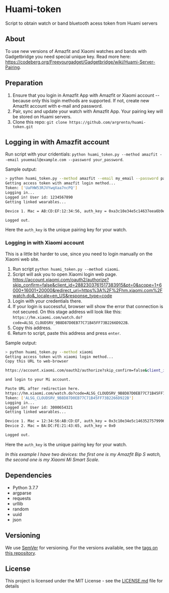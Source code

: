 # Huami-token

Script to obtain watch or band bluetooth acess token from Huami servers

## About

To use new versions of Amazfit and Xiaomi watches and bands with Gadgetbridge you need special unique key. 
Read more here: https://codeberg.org/Freeyourgadget/Gadgetbridge/wiki/Huami-Server-Pairing.

## Preparation

1. Ensure that you login in Amazfit App with Amazfit or Xiaomi account -- 
because only this login methods are supported. If not, create new Amazfit account
with e-mail and password.
2. Pair, sync and update your watch with Amazfit App. Your pairing key will be stored on
Huami servers.
3. Clone this repo:
```git clone https://github.com/argrento/huami-token.git```

## Logging in with Amazfit account
Run script with your cridentials: `python huami_token.py --method amazfit --email youemail@example.com --password your_password`.

Sample output:
```bash
> python huami_token.py --method amazfit --email my_email --password password
Getting access token with amazfit login method...
Token: ['UaFHW53RJVYwqXaa7ncPQ']
Logging in...
Logged in! User id: 1234567890
Getting linked wearables...

Device 1. Mac = AB:CD:EF:12:34:56, auth_key = 0xa3c10e34e5c14637eea6b9efc061069

Logged out.
```

Here the `auth_key` is the unique pairing key for your watch.
    
### Logging in with Xiaomi account
This is a little bit harder to use, since you need to login manually on the Xiaomi web site.

1. Run script `python huami_token.py --method xiaomi`.
2. Script will ask you to open Xiaomi login web page. https://account.xiaomi.com/oauth2/authorize?skip_confirm=false&client_id=2882303761517383915&pt=0&scope=1+6000+16001+20000&redirect_uri=https%3A%2F%2Fhm.xiaomi.com%2Fwatch.do&_locale=en_US&response_type=code
3. Login with your credentials there.
4. If your login is successful, browser will show the error that connection is not secured. 
On this stage address will look like this: `https://hm.xiaomi.com/watch.do?code=ALSG_CLOUDSRV_9B8D87D0EB77C71B45FF73B2266D922B`. 
5. Copy this address.
6. Return to script, paste this address and press `enter`.

Sample output:
```bash
> python huami_token.py --method xiaomi
Getting access token with xiaomi login method...
Copy this URL to web-browser

https://account.xiaomi.com/oauth2/authorize?skip_confirm=false&client_id=2882303761517383915&pt=0&scope=1+6000+16001+20000&redirect_uri=https%3A%2F%2Fhm.xiaomi.com%2Fwatch.do&_locale=en_US&response_type=code

and login to your Mi account.

Paste URL after redirection here.
https://hm.xiaomi.com/watch.do?code=ALSG_CLOUDSRV_9B8D87D0EB77C71B45FF73B2266D922B
Token: ['ALSG_CLOUDSRV_9B8D87D0EB77C71B45FF73B2266D922B']
Logging in...
Logged in! User id: 3000654321
Getting linked wearables...

Device 1. Mac = 12:34:56:AB:CD:EF, auth_key = 0x3c10e34e5c1463527579996fa83e6d
Device 2. Mac = BA:DC:FE:21:43:65, auth_key = 0x0

Logged out.
```

Here the `auth_key` is the unique pairing key for your watch. 

_In this example I have two devices: the first one is my Amazfit Bip S watch, 
the second one is my Xiaomi Mi Smart Scale._


## Dependencies

* Python 3.7.7
* argparse
* requests
* urllib
* random
* uuid
* json

## Versioning

We use [SemVer](http://semver.org/) for versioning. For the versions available, see the [tags on this repository](https://github.com/your/project/tags). 

## License

This project is licensed under the MIT License - see the [LICENSE.md](LICENSE.md) file for details


